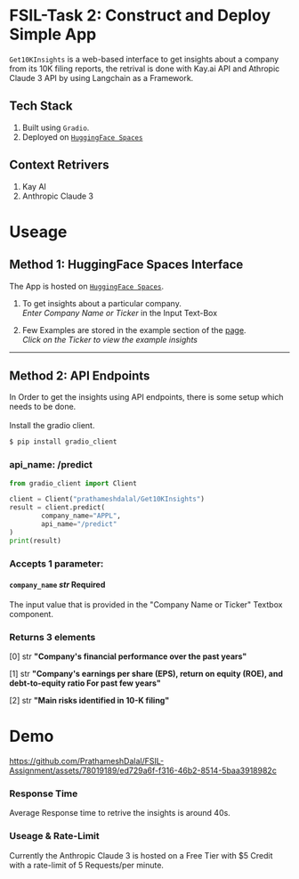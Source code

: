 
# FSIL-Task 2: Construct and Deploy Simple App

`Get10KInsights` is a web-based interface to get insights about a company from its 10K filing reports, the retrival is done with Kay.ai API and Athropic Claude 3 API by using Langchain as a Framework.

## Tech Stack
1. Built using `Gradio`.
2. Deployed on [`HuggingFace Spaces`](https://huggingface.co/spaces/prathameshdalal/Get10KInsights)

## Context Retrivers
1. Kay AI
2. Anthropic Claude 3


# Useage

## Method 1: HuggingFace Spaces Interface

The App is hosted on [`HuggingFace Spaces`](https://huggingface.co/spaces/prathameshdalal/Get10KInsights). 

1. To get insights about a particular company. <br>
   *Enter Company Name or Ticker* in the Input Text-Box

2. Few Examples are stored in the example section of the [page](https://huggingface.co/spaces/prathameshdalal/Get10KInsights). <br>
   *Click on the Ticker to view the example insights*

<hr> 

## Method 2: API Endpoints

In Order to get the insights using API endpoints, there is some setup which needs to be done. <br>
<br>
Install the gradio client.

```bash
$ pip install gradio_client
```

### api_name: /predict

```python
from gradio_client import Client

client = Client("prathameshdalal/Get10KInsights")
result = client.predict(
		company_name="APPL",
		api_name="/predict"
)
print(result)
```
### Accepts 1 parameter:

#### ``company_name`` *str* **Required**

The input value that is provided in the "Company Name or Ticker" Textbox component.

### Returns 3 elements

[0] str **"Company's financial performance over the past years"** <br>

[1] str **"Company's earnings per share (EPS), return on equity (ROE), and debt-to-equity ratio For past few years"** <br>

[2] str **"Main risks identified in 10-K filing"** <br>

# Demo 

https://github.com/PrathameshDalal/FSIL-Assignment/assets/78019189/ed729a6f-f316-46b2-8514-5baa3918982c


### Response Time 
Average Response time to retrive the insights is around 40s.

### Useage & Rate-Limit
Currently the Anthropic Claude 3 is hosted on a Free Tier with $5 Credit with a rate-limit of 5 Requests/per minute.
